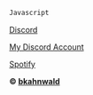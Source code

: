 ```js
Javascript
```

<!DOCTYPE html>
<html>
<body>

[Discord](https://discord.gg/9K6zB6fUfN)
  
  
[My Discord Account](https://discord.com/users/357881702066028554) 
  
  
[Spotify](https://sptfy.com/bkahnwald)


</body>
</html>




**© [bkahnwald](https://github.com/bkahnwald)**
